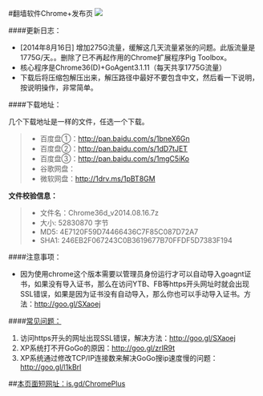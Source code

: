 #翻墙软件Chrome+发布页 ![](https://oq1gjg.bl3301.livefilestore.com/y2mlLXDCNxE4Puvrh_LvWZjKjFJWNvFh1qLCNBpKa_ykS9zlKUsqg2lImG3Tje3vbcsJt9TWo3BLvQP5Bs8xM_hLPpT3mvfZEcjo6e4sfZqSoM7F4Tr2GuZ2rOGGGzLdFgc/chrome48.ico?psid=1)

####更新日志：
* [2014年8月16日] 增加275G流量，缓解这几天流量紧张的问题。此版流量是1775G/天。。删除了已不再起作用的Chrome扩展程序Pig Toolbox。
* 核心程序是Chrome36(D)+GoAgent3.1.11（每天共享1775G流量）
* 下载后将压缩包解压出来，解压路径中最好不要包含中文，然后看一下说明，按说明操作，非常简单。

####下载地址：

几个下载地址是一样的文件，任选一个下载。
> * 百度盘①：http://pan.baidu.com/s/1bneX6Gn
> * 百度盘②：http://pan.baidu.com/s/1dD7tJET
> * 百度盘③：http://pan.baidu.com/s/1mgC5iKo
> * 谷歌网盘：
> * 微软网盘：http://1drv.ms/1pBT8GM

**文件校验信息：**
> * 文件名：Chrome36d_v2014.08.16.7z
> * 大小: 52830870 字节
> * MD5: 4E7120F59D74466436C7F85C087D72A7
> * SHA1: 246EB2F067243C0B3619677B70FFDF5D7383F194

####注意事项：
* 因为使用chrome这个版本需要以管理员身份运行才可以自动导入goagnt证书，如果没有导入证书，那么在访问YTB、FB等https开头网址时就会出现SSL错误，如果是因为证书没有自动导入，那么你也可以手动导入证书。方法：http://goo.gl/SXaoej

####[常见问题：](https://github.com/comeforu2012/FQ_FAQ/wiki)

1. 访问https开头的网址出现SSL错误，解决方法：http://goo.gl/SXaoej
2. XP系统打不开GoGo的原因：http://goo.gl/zrIR9t
3. XP系统通过修改TCP/IP连接数来解决GoGo搜ip速度慢的问题：http://goo.gl/l1kBrl

##[本页面短网址：is.gd/ChromePlus](http://is.gd/ChromePlus)